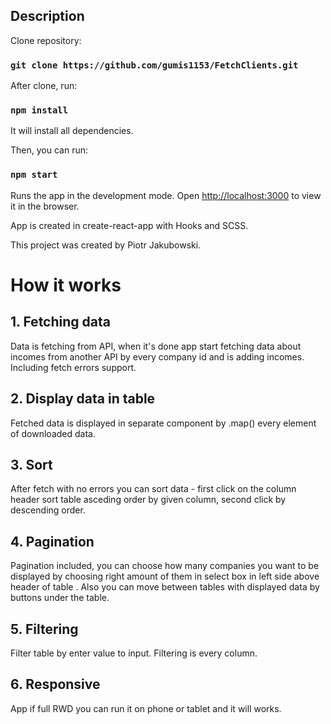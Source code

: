 ## Description

Clone repository:

### `git clone https://github.com/gumis1153/FetchClients.git`

After clone, run:

### `npm install`

It will install all dependencies.

Then, you can run:

### `npm start`

Runs the app in the development mode.
Open [http://localhost:3000](http://localhost:3000) to view it in the browser.

App is created in create-react-app with Hooks and SCSS.

This project was created by Piotr Jakubowski.

# How it works

## 1. Fetching data

Data is fetching from API, when it's done app start fetching data about incomes from another API by every company id and is adding incomes.
Including fetch errors support.

## 2. Display data in table

Fetched data is displayed in separate component by .map() every element of downloaded data.

## 3. Sort

After fetch with no errors you can sort data - first click on the column header sort table asceding order by given column, second click by descending order.

## 4. Pagination

Pagination included, you can choose how many companies you want to be displayed by choosing right amount of them in select box in left side above header of table . Also you can move between tables with displayed data by buttons under the table.

## 5. Filtering

Filter table by enter value to input. Filtering is every column.

## 6. Responsive

App if full RWD you can run it on phone or tablet and it will works.
